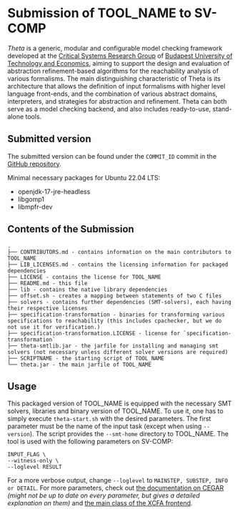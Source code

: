 # Submission of TOOL_NAME to SV-COMP

_Theta_ is a generic, modular and configurable model checking framework developed at the [Critical Systems Research Group](http://inf.mit.bme.hu/en) of [Budapest University of Technology and Economics](http://www.bme.hu/?language=en), aiming to support the design and evaluation of abstraction refinement-based algorithms for the reachability analysis of various formalisms.
The main distinguishing characteristic of Theta is its architecture that allows the definition of input formalisms with higher level language front-ends, and the combination of various abstract domains, interpreters, and strategies for abstraction and refinement.
Theta can both serve as a model checking backend, and also includes ready-to-use, stand-alone tools.

## Submitted version

The submitted version can be found under the `COMMIT_ID` commit in the [GitHub repository](https://github.com/ftsrg/theta/commit/COMMIT_ID).

Minimal necessary packages for Ubuntu 22.04 LTS:

* openjdk-17-jre-headless
* libgomp1
* libmpfr-dev

## Contents of the Submission
```
.
├── CONTRIBUTORS.md - contains information on the main contributors to TOOL_NAME
├── LIB_LICENSES.md - contains the licensing information for packaged dependencies
├── LICENSE - contains the license for TOOL_NAME
├── README.md - this file
├── lib - contains the native library dependencies
├── offset.sh - creates a mapping between statements of two C files
├── solvers - contains further dependencies (SMT-solvers), each having their respective licenses 
├── specification-transformation - binaries for transforming various specifications to reachability (this includes cpachecker, but we do not use it for verification.)
├── specification-transformation.LICENSE - license for `specification-transformation`
├── theta-smtlib.jar - the jarfile for installing and managing smt solvers (not necessary unless different solver versions are required)
├── SCRIPTNAME - the starting script of TOOL_NAME
└── theta.jar - the main jarfile of TOOL_NAME
```

## Usage
This packaged version of TOOL_NAME is equipped with the necessary SMT solvers, libraries and binary version of TOOL_NAME. To use it, one has to simply execute `theta-start.sh` with the desired parameters. The first parameter must be the name of the input task (except when using `--version`). The script provides the `--smt-home` directory to TOOL_NAME.
The tool is used with the following parameters on SV-COMP:

```
INPUT_FLAG \
--witness-only \
--loglevel RESULT
```

For a more verbose output, change `--loglevel` to `MAINSTEP, SUBSTEP, INFO or DETAIL`.
For more parameters, check out [the documentation on CEGAR](https://github.com/ftsrg/theta/blob/master/doc/CEGAR-algorithms.md) *(might not be up to date on every parameter, but gives a detailed explanation on them)* and [the main class of the XCFA frontend](https://github.com/ftsrg/theta/blob/master/subprojects/xcfa/xcfa-cli/src/main/java/hu/bme/mit/theta/xcfa/cli/stateless/XcfaCli.java).